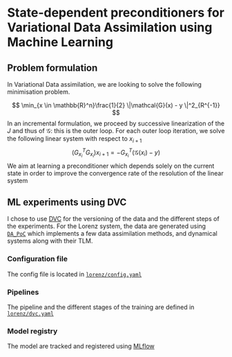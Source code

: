 # State-dependent preconditioners for Variational Data Assimilation using Machine Learning
## Problem formulation
In Variational Data assimilation, we are looking to solve the following minimisation problem.

$$
\min_{x \in \mathbb{R}^n}\frac{1}{2} \|\mathcal{G}(x) - y \|^2_{R^{-1}}
$$
In an incremental formulation, we proceed by successive linearization of the $J$ and thus of $\mathcal{G}$: this is the outer loop. For each outer loop iteration, we solve the following linear system with respect to $x_{i+1}$
$$(G_{x_{i}}^TG_{x_{i}})x_{i+1} = -G_{x_{i}}^T(\mathcal{G}(x_i) - y)$$
We aim at learning a preconditioner which depends solely on the current state in order to improve the convergence rate of the resolution of the linear system

## ML experiments using DVC
I chose to use [DVC](https://dvc.org) for the versioning of the data and the different steps of the experiments.
For the Lorenz system, the data are generated using [`DA_PoC`](https://github.com/VTrappler/DA_PoC) which implements a few data assimilation methods, and dynamical systems along with their TLM.
### Configuration file
The config file is located in [`lorenz/config.yaml`](./lorenz/config.yaml)

### Pipelines
The pipeline and the different stages of the training are defined in [`lorenz/dvc.yaml`](./lorenz/dvc.yaml)

### Model registry
The model are tracked and registered using [MLflow](https://mlflow.org/)